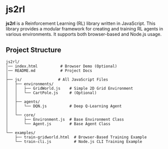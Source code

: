 # js2rl

**js2rl** is a Reinforcement Learning (RL) library written in JavaScript. This library provides a modular framework for creating and training RL agents in various environments. It supports both browser-based and Node.js usage.

## Project Structure

```plaintext
js2rl/
│── index.html          # Browser Demo (Optional)
│── README.md           # Project Docs
│
├── js/                # All JavaScript Files
│   ├── environments/
│   │   ├── GridWorld.js    # Simple 2D Grid Environment
│   │   └── CartPole.js     # (Optional)
│   │
│   ├── agents/
│   │   └── DQN.js          # Deep Q-Learning Agent
│   │
│   └── core/
│       ├── Environment.js  # Base Environment Class
│       └── Agent.js        # Base Agent Class
│
└── examples/
    ├── train-gridworld.html  # Browser-Based Training Example
    └── train-cli.js          # Node.js CLI Training Example
